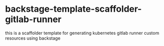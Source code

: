 # backstage-template-scaffolder-gitlab-runner

this is a scaffolder template for generating kubernetes gitlab runner custom resources using backstage
